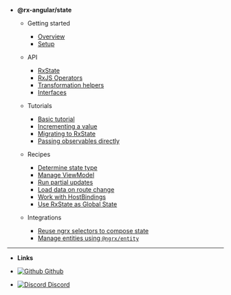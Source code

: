 <!-- - @rx-angular/template [BETA]

  - Getting started

    - [Overview](/template/overview.md)
    - [Setup](/template/basic-setup.md)

  - Theory

    - [Rendering issues in Angular](/template/theory/rendering-issues.md)
    - [Concepts](/template/theory/concepts.md)

  - Features

    - [LetDirective](/template/features/let.md)
    - [PushPipe](/template/features/push.md)
    - [RenderStrategies](/template/features/render-strategies.md)

  - Experimental

    - [Unpatch directive](/template/experimental/unpatch.md) -->

- **@rx-angular/state**

  - Getting started

    - [Overview](/rx-angular/web/state/general/overview.md)
    - [Setup](/rx-angular/web/state/general/basic-setup.md)

  - API

    - [RxState](/rx-angular/web/state/api/rx-state.md)
    - [RxJS Operators](/rx-angular/web/state/api/rxjs-operators.md)
    - [Transformation helpers](/rx-angular/web/state/api/transformation-helpers.md)
    - [Interfaces](/rx-angular/web/state/api/interfaces.md)

  - Tutorials

    - [Basic tutorial](/rx-angular/web/state/tutorials/basic-tutorial.md)
    - [Incrementing a value](/rx-angular/web/state/tutorials/incrementing-value.md)
    - [Migrating to RxState](/rx-angular/web/state/tutorials/from-imperative-to-reactive.md)
    - [Passing observables directly](/rx-angular/web/state/tutorials/passing-observables.md)

  - Recipes

    - [Determine state type](/rx-angular/web/state/howtos/determine-state.md)
    - [Manage ViewModel](/rx-angular/web/state/howtos/manage-viewmodel.md)
    - [Run partial updates](/rx-angular/web/state/howtos/partial-updates.md)
    - [Load data on route change](/rx-angular/web/state/howtos/load-data-on-route-change.md)
    - [Work with HostBindings](/rx-angular/web/state/howtos/hostbindings.md)
    - [Use RxState as Global State](/rx-angular/web/state/howtos/rx-state-as-global-state.md)

  - Integrations

    - [Reuse ngrx selectors to compose state](/rx-angular/web/state/integrations/compose-state-using-ngrx-selectors.md)
    - [Manage entities using `@ngrx/entity`](/rx-angular/web/state/integrations/manage-entities-ngrx.md)

---

- **Links**

- [![Github](https://icongr.am/simple/github.svg?color=808080&size=24) Github](https://github.com/rx-angular/rx-angular)
- [![Discord](https://icongr.am/material/discord.svg?size=24&color=7289da) Discord](https://discord.com/invite/XWWGZsQ)
